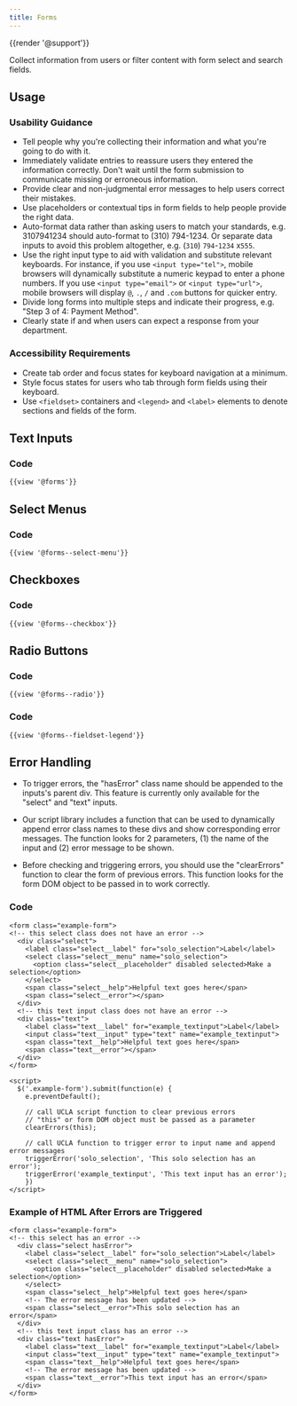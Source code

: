 ```yaml
---
title: Forms
---
```

{{render '@support'}}

Collect information from users or filter content with form select and search fields.

## Usage

### Usability Guidance

* Tell people why you're collecting their information and what you're going to do with it.
* Immediately validate entries to reassure users they entered the information correctly. Don't wait until the form submission to communicate missing or erroneous information.
* Provide clear and non-judgmental error messages to help users correct their mistakes.
* Use placeholders or contextual tips in form fields to help people provide the right data.
* Auto-format data rather than asking users to match your standards, e.g. 3107941234 should auto-format to (310) 794-1234. Or separate data inputs to avoid this problem altogether, e.g. (`310`) `794`-`1234` x`555`.
* Use the right input type to aid with validation and substitute relevant keyboards. For instance, if you use `<input type="tel">`, mobile browsers will dynamically substitute a numeric keypad to enter a phone numbers. If you use `<input type="email">`  or `<input type="url">`, mobile browsers will display `@`, `.`, `/` and `.com` buttons for quicker entry.
* Divide long forms into multiple steps and indicate their progress, e.g. "Step 3 of 4: Payment Method".
* Clearly state if and when users can expect a response from your department.

### Accessibility Requirements

* Create tab order and focus states for keyboard navigation at a minimum.
* Style focus states for users who tab through form fields using their keyboard.
* Use `<fieldset>` containers and `<legend>` and `<label>` elements to denote sections and fields of the form.

## Text Inputs

### Code

```
{{view '@forms'}}
```

## Select Menus

### Code

```
{{view '@forms--select-menu'}}
```

## Checkboxes

### Code

```
{{view '@forms--checkbox'}}
```
## Radio Buttons

### Code

```
{{view '@forms--radio'}}
```

### Code

```
{{view '@forms--fieldset-legend'}}
```

## Error Handling

* To trigger errors, the "hasError" class name should be appended to the inputs's parent div. This feature is currently only available for the "select" and "text" inputs.

* Our script library includes a function that can be used to dynamically append error class names to these divs and show corresponding error messages. The function looks for 2 parameters, (1) the name of the input and (2) error message to be shown.

* Before checking and triggering errors, you should use the "clearErrors" function to clear the form of previous errors. This function looks for the form DOM object to be passed in to work correctly.

### Code

```
<form class="example-form">
<!-- this select class does not have an error -->
  <div class="select">
    <label class="select__label" for="solo_selection">Label</label>
    <select class="select__menu" name="solo_selection">
      <option class="select__placeholder" disabled selected>Make a selection</option>
    </select>
    <span class="select__help">Helpful text goes here</span>
    <span class="select__error"></span>
  </div>
  <!-- this text input class does not have an error -->
  <div class="text">
    <label class="text__label" for="example_textinput">Label</label>
    <input class="text__input" type="text" name="example_textinput">
    <span class="text__help">Helpful text goes here</span>
    <span class="text__error"></span>
  </div>
</form>

<script>
  $('.example-form').submit(function(e) {
    e.preventDefault();

    // call UCLA script function to clear previous errors
    // "this" or form DOM object must be passed as a parameter
    clearErrors(this);

    // call UCLA function to trigger error to input name and append error messages
    triggerError('solo_selection', 'This solo selection has an error');
    triggerError('example_textinput', 'This text input has an error');
    })
</script>
```

### Example of HTML After Errors are Triggered

```
<form class="example-form">
<!-- this select has an error -->
  <div class="select hasError">
    <label class="select__label" for="solo_selection">Label</label>
    <select class="select__menu" name="solo_selection">
      <option class="select__placeholder" disabled selected>Make a selection</option>
    </select>
    <span class="select__help">Helpful text goes here</span>
    <!-- The error message has been updated -->
    <span class="select__error">This solo selection has an error</span>
  </div>
  <!-- this text input class has an error -->
  <div class="text hasError">
    <label class="text__label" for="example_textinput">Label</label>
    <input class="text__input" type="text" name="example_textinput">
    <span class="text__help">Helpful text goes here</span>
    <!-- The error message has been updated -->
    <span class="text__error">This text input has an error</span>
  </div>
</form>
```
